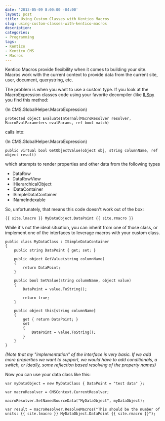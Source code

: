 ```yaml
---
date: '2013-05-09 8:00:00 -04:00'
layout: post
title: Using Custom Classes with Kentico Macros
slug: using-custom-classes-with-kentico-macros
description: 
categories:
- Programming
tags:
- Kentico
- Kentico CMS
- Macros
---
```


Kentico Macros provide flexibility when it comes to building your site.  Macros work with the current context to provide data from the current site, user, document, querystring, etc.

The problem is when you want to use a custom type.  If you look at the MacroExpression classes code using your favorite decompiler (like [ILSpy](http://ilspy.net/ "ILSpy a .NET Decompiler") you find this method:

(In CMS.GlobalHelper.MacroExpression)

	protected object EvaluateInternal(MacroResolver resolver, MacroEvalParameters evalParams, ref bool match)

calls into:

(In CMS.GlobalHelper.MacroExpression)
	
	public virtual bool GetObjectValue(object obj, string columnName, ref object result)

which attempts to render properties and other data from the following types

- DataRow
- DataRowView
- IHierarchicalObject
- IDataContainer
- ISimpleDataContainer
- INameIndexable

So, unfortunately, that means this code doesn't work out of the box:
    
    {{ site.lmacro }} MyDataObject.DataPoint {{ site.rmacro }}

While it's not the ideal situation, you can inherit from one of those class, or implement one of the interfaces to leverage macros with your custom class.

	public class MyDataClass : ISimpleDataContainer
	{
	    public string DataPoint { get; set; }
	
	    public object GetValue(string columnName)
	    {
	        return DataPoint;
	    }
	
	    public bool SetValue(string columnName, object value)
	    {
	        DataPoint = value.ToString();
	
	        return true;
	    }
	
	    public object this[string columnName]
	    {
	        get { return DataPoint; }
	        set
	        {
	            DataPoint = value.ToString();
	        }
	    }
	}

*(Note that my "implementation" of the interface is very basic.  If we add more properties we want to support, we would have to add conditionals, a switch, or ideally, some reflection based resolving of the property names)*

Now you can use your data class like this:

	var myDataObject = new MyDataClass { DataPoint = "test data" };
	
	var macroResolver = CMSContext.CurrentResolver;
	
	macroResolver.SetNamedSourceData("MyDataObject", myDataObject);
	
	var result = macroResolver.ResolveMacros("This should be the number of units: {{ site.lmacro }} MyDataObject.DataPoint {{ site.rmacro }}");
